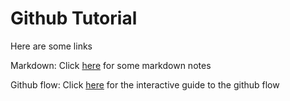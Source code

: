 # Github Tutorial

Here are some links

Markdown: Click [here](https://guides.github.com/features/mastering-markdown) for some markdown notes

Github flow: Click [here](https://guides.github.com/introduction/flow/) for the interactive guide to the github flow
